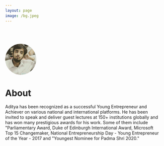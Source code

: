 ```yaml
---
layout: page
image: /bg.jpeg
---
```

<br>
<br>
<br>
<img src="/aa.jpeg" style="height:100px;border-radius:50%;width:auto;">

# About
   Aditya has been recognized as a successful Young Entrepreneur and Achiever on various national and international platforms. He has been invited to speak and deliver guest lectures at 150+ institutions globally and has won many prestigious awards for his work. Some of them include "Parliamentary Award, Duke of Edinburgh International Award, Microsoft Top 15 Changemaker, National Entrepreneurship Day - Young Entrepreneur of the Year - 2017 and "Youngest Nominee for Padma Shri 2020."
